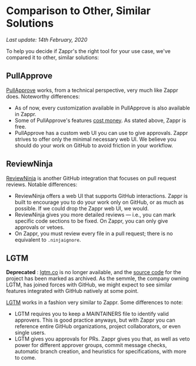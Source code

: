 # Comparison to Other, Similar Solutions

*Last update: 14th February, 2020*

To help you decide if Zappr's the right tool for your use case, we've compared it to other, similar solutions:

## PullApprove

[PullApprove](https://pullapprove.com) works, from a technical perspective, very much like Zappr does. Noteworthy differences:

* As of now, every customization available in PullApprove is also available in Zappr.
* Some of PullApprove's features [cost money](https://pullapprove.com/pricing/). As stated above, Zappr is free.
* PullApprove has a custom web UI you can use to give approvals. Zappr strives to offer only the minimal necessary web UI. We believe you should do your work on GitHub to avoid friction in your workflow.

## ReviewNinja

[ReviewNinja](https://www.review.ninja/) is another GitHub integration that focuses on pull request reviews. Notable differences:

* ReviewNinja offers a web UI that supports GitHub interactions. Zappr is built to encourage you to do your work only on GitHub, or as much as possible. If we could drop the Zappr web UI, we would.
* ReviewNinja gives you more detailed reviews — i.e., you can mark specific code sections to be fixed. On Zappr, you can only give approvals or vetoes.
* On Zappr, you must review every file in a pull request; there is no equivalent to `.ninjaignore`.

## LGTM

**Deprecated** : [lgtm.co](https://lgtm.co) is no longer available, and the [source code](https://github.com/lgtmco/lgtm) for the project has been marked as archived. As the semmle, the company owning LGTM, has joined forces with GitHub, we might expect to see similar features integrated with GitHub natively at some point.

[LGTM](https://lgtm.co/docs/overview/) works in a fashion very similar to Zappr. Some differences to note:
 
 * LGTM requires you to keep a MAINTAINERS file to identify valid approvers. This is good practice anyways, but with Zappr you can reference entire GitHub organizations, project collaborators, or even single users.
 * LGTM gives you approvals for PRs. Zappr gives you that, as well as veto power for different approver groups, commit message checks, automatic branch creation, and heuristics for specifications, with more to come.
